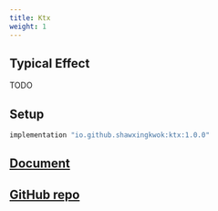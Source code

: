 ```yaml
---
title: Ktx
weight: 1
---
```


## Typical Effect
TODO

## Setup
```groovy
implementation "io.github.shawxingkwok:ktx:1.0.0" 
```

## <a href="html/-kt-util/pers.shawxingkwok.ktutil/" target="_blank">Document</a>

## <a href="https://github.com/ShawxingKwok/KtUtil" target="_blank">GitHub repo</a>